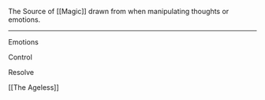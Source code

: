 The Source of [[Magic]] drawn from when manipulating thoughts or emotions.

----
Emotions


Control


Resolve


[[The Ageless]]
